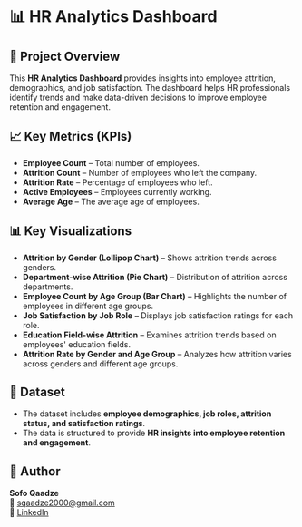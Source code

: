 # 📊 HR Analytics Dashboard  

## 📌 Project Overview  
This **HR Analytics Dashboard** provides insights into employee attrition, demographics, and job satisfaction. The dashboard helps HR professionals identify trends and make data-driven decisions to improve employee retention and engagement.  

## 📈 Key Metrics (KPIs)  
- **Employee Count** – Total number of employees.  
- **Attrition Count** – Number of employees who left the company.  
- **Attrition Rate** – Percentage of employees who left.  
- **Active Employees** – Employees currently working.  
- **Average Age** – The average age of employees.  

## 📊 Key Visualizations  
- **Attrition by Gender (Lollipop Chart)** – Shows attrition trends across genders.  
- **Department-wise Attrition (Pie Chart)** – Distribution of attrition across departments.  
- **Employee Count by Age Group (Bar Chart)** – Highlights the number of employees in different age groups.  
- **Job Satisfaction by Job Role** – Displays job satisfaction ratings for each role.  
- **Education Field-wise Attrition** – Examines attrition trends based on employees' education fields.  
- **Attrition Rate by Gender and Age Group** – Analyzes how attrition varies across genders and different age groups.  

## 📂 Dataset  
- The dataset includes **employee demographics, job roles, attrition status, and satisfaction ratings**.  
- The data is structured to provide **HR insights into employee retention and engagement**.  


## 👤 Author  
**Sofo Qaadze**  
📧 sqaadze2000@gmail.com  
🔗 [LinkedIn](https://www.linkedin.com/in/sofo-qaadze-ba7895205/)  
